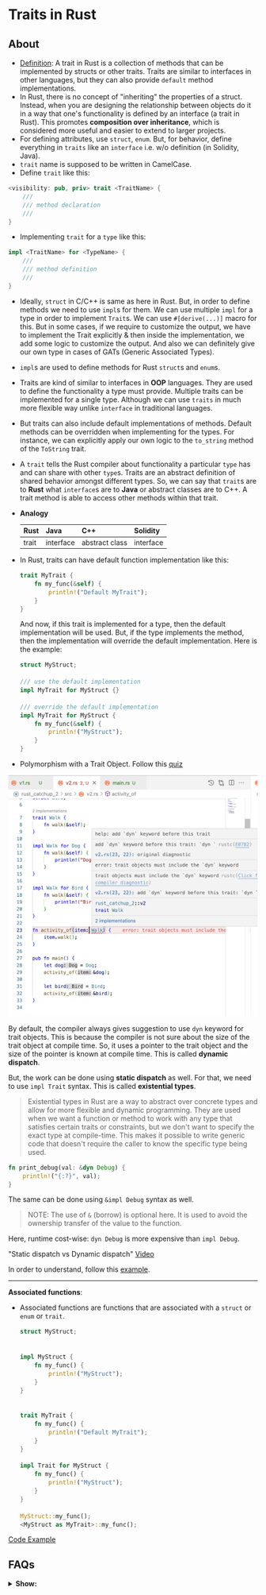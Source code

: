 # Traits in Rust

## About

- <u>Definition</u>: A trait in Rust is a collection of methods that can be implemented by structs or other traits. Traits are similar to interfaces in other languages, but they can also provide `default` method implementations.
- In Rust, there is no concept of "inheriting" the properties of a struct. Instead, when you are designing the relationship between objects do it in a way that one's functionality is defined by an interface (a trait in Rust). This promotes **composition over inheritance**, which is considered more useful and easier to extend to larger projects.
- For defining attributes, use `struct`, `enum`. But, for behavior, define everything in `traits` like an `interface` i.e. w/o definition (in Solidity, Java).
- `trait` name is supposed to be written in CamelCase.
- Define `trait` like this:

```rs
<visibility: pub, priv> trait <TraitName> {
    ///
    /// method declaration
    ///
}
```

- Implementing `trait` for a `type` like this:

```rs
impl <TraitName> for <TypeName> {
    ///
    /// method definition
    ///
}
```

- Ideally, `struct` in C/C++ is same as here in Rust. But, in order to define methods we need to use `impl`s for them. We can use multiple `impl` for a type in order to implement `Trait`s. We can use `#[derive(...)]` macro for this. But in some cases, if we require to customize the output, we have to implement the Trait explicitly & then inside the implementation, we add some logic to customize the output. And also we can definitely give our own type in cases of GATs (Generic Associated Types).
- `impl`s are used to define methods for Rust `struct`s and `enum`s.
- Traits are kind of similar to interfaces in **OOP** languages. They are used to define the functionality a type must provide. Multiple traits can be implemented for a single type. Although we can use `traits` in much more flexible way unlike `interface` in traditional languages.
- But traits can also include default implementations of methods. Default methods can be overridden when implementing for the types. For instance, we can explicitly apply our own logic to the `to_string` method of the `ToString` trait.
- A `trait` tells the Rust compiler about functionality a particular `type` has and can share with other `type`s. Traits are an abstract definition of shared behavior amongst different types. So, we can say that `trait`s are to **Rust** what `interface`s are to **Java** or abstract classes are to C++. A trait method is able to access other methods within that trait.
- **Analogy**

  | Rust  | Java      | C++            | Solidity  |
  | ----- | --------- | -------------- | --------- |
  | trait | interface | abstract class | interface |

- In Rust, traits can have default function implementation like this:

  ```rust
  trait MyTrait {
      fn my_func(&self) {
          println!("Default MyTrait");
      }
  }
  ```

  And now, if this trait is implemented for a type, then the default implementation will be used. But, if the type implements the method, then the implementation will override the default implementation. Here is the example:

  ```rust
  struct MyStruct;

  /// use the default implementation
  impl MyTrait for MyStruct {}

  /// override the default implementation
  impl MyTrait for MyStruct {
      fn my_func(&self) {
          println!("MyStruct");
      }
  }
  ```

- Polymorphism with a Trait Object. Follow this [quiz](../../rust-catchups/rust_catchup_2/)

![](../../img/polymorphism_using_trait.png)

By default, the compiler always gives suggestion to use `dyn` keyword for trait objects. This is because the compiler is not sure about the size of the trait object at compile time. So, it uses a pointer to the trait object and the size of the pointer is known at compile time. This is called **dynamic dispatch**.

But, the work can be done using **static dispatch** as well. For that, we need to use `impl Trait` syntax. This is called **existential types**.

> Existential types in Rust are a way to abstract over concrete types and allow for more flexible and dynamic programming. They are used when we want a function or method to work with any type that satisfies certain traits or constraints, but we don't want to specify the exact type at compile-time. This makes it possible to write generic code that doesn't require the caller to know the specific type being used.

```rs
fn print_debug(val: &dyn Debug) {
    println!("{:?}", val);
}
```

The same can be done using `&impl Debug` syntax as well.

> NOTE: The use of `&` (borrow) is optional here. It is used to avoid the ownership transfer of the value to the function.

Here, runtime cost-wise: `dyn Debug` is more expensive than `impl Debug`.

"Static dispatch vs Dynamic dispatch" [Video](https://youtu.be/CHRNj5oubwc)

In order to understand, follow this [example](./traits_14.rs).

---

**Associated functions**:

- Associated functions are functions that are associated with a `struct` or `enum` or `trait`.

  ```rust
  struct MyStruct;


  impl MyStruct {
      fn my_func() {
          println!("MyStruct");
      }
  }


  trait MyTrait {
      fn my_func() {
          println!("Default MyTrait");
      }
  }

  impl Trait for MyStruct {
      fn my_func() {
          println!("MyStruct");
      }
  }

  MyStruct::my_func();
  <MyStruct as MyTrait>::my_func();
  ```

[Code Example](./traits_16.rs)

## FAQs

<details>
<summary><b>Show:</b></summary>

### Q. Why GAT is required when we have Associated Types?

> GAT: Generic Associated Types

It is required in this condition:

![](../../img/gat_required.png)

Here, we are trying to implement the `Number` struct with different types. But, the compiler is not able to understand which type to use for `Output` type. So, we need to use GAT here.

### Q. What is the difference between "Static dispatch" & "Dynamic dispatch"?

Sure, let's dive into the concepts of static dispatch and dynamic dispatch in Rust. We'll use both simple visuals and emojis to make the concept clearer.

#### 1. **Static Dispatch**

Static dispatch occurs when the compiler knows at compile time which function you're calling. This is typically achieved with generics and traits in Rust.

Let's visualize static dispatch using emojis. Imagine we have a couple of different emoji characters, and they all need to "speak". Here's our cast:

🐶 - Dog
🐱 - Cat

In Rust, we can define a trait called `Speak` that these characters can implement:

```rust
trait Speak {
    fn speak(&self);
}
```

The 🐶 and 🐱 can have their own implementations of `speak`.

```rust
struct Dog;
struct Cat;

impl Speak for Dog {
    fn speak(&self) {
        println!("Woof!");
    }
}

impl Speak for Cat {
    fn speak(&self) {
        println!("Meow!");
    }
}
```

Now, let's create a function that takes a generic `T` where `T` implements the `Speak` trait:

```rust
fn make_speak<T: Speak>(character: T) {
    character.speak();
}
```

When we call `make_speak(Dog)` or `make_speak(Cat)`, the compiler knows exactly which implementation of `speak` to call. This is static dispatch. The compiler decides at compile time which method to call, resulting in fast, inline calls.

#### 2. **Dynamic Dispatch**

Dynamic dispatch occurs when the compiler doesn't know at compile time which function you're calling. Instead, it uses a vtable (a table of function pointers) to decide at runtime. This is typically achieved with trait objects in Rust.

Continuing our emoji story, let's say we now have a box 📦 that can contain either a 🐶 or a 🐱, and we want it to "speak". We don't know what's in the box until runtime, so we can't use static dispatch here.

In Rust, we can define a trait object by using a box:

```rust
/// Use this because of borrowing nature
/// This is a dynamic dispatch which is using borrowing
fn make_speak_dyn(animal: &dyn Speak) {
    animal.speak();
}

/// Avoid this because of ownership transfer
/// This is a dynamic dispatch which is taking ownership of the object
fn make_speak_box(animal: Box<dyn Speak>) {
    animal.speak();
}
```

When we call `make_speak_box(Box::new(Dog))` or `make_speak_box(Box::new(Cat))`, the compiler uses a vtable to look up the correct `speak` method at runtime. This is dynamic dispatch. It's a bit slower and uses more memory than static dispatch because of the overhead of the vtable and the heap allocation.

---

**Major Differences**

- **Compile Time vs Runtime**: Static dispatch decides which method to call at compile time, while dynamic dispatch decides at runtime.
- **Performance**: Static dispatch can inline function calls, leading to potentially better performance. Dynamic dispatch has some overhead due to the vtable and heap allocation.
- **Flexibility**: Dynamic dispatch is more flexible because it allows you to decide behavior at runtime. Static dispatch requires that you know the types at compile time.
- **Memory Usage**: Dynamic dispatch uses more memory due to heap allocations and the vtable.

### Q. Are these 2 codes same?

**Implementation-1**:

```rust
fn make_speak<T>(animal: &T)
where
    T: Speak,
{
    animal.speak();
}
```

**Implementation-2**:

```rust
fn make_speak_2(animal: &impl Speak) {
    animal.speak();
}
```

===

Yes, both of these implementations in Rust are functionally the same. They both define a function that takes a reference to some type that implements the `Speak` trait, and then calls the `speak` method on that type.

Implementation-1 uses a trait bound with a `where` clause:

```rust
fn make_speak<T>(animal: &T)
where
    T: Speak,
{
    animal.speak();
}
```

In this case, `T` is a type parameter that can represent any type. The `where` clause is used to specify that `T` must implement the `Speak` trait.

Implementation-2 uses an `impl Trait` syntax:

```rust
fn make_speak_2(animal: &impl Speak) {
    animal.speak();
}
```

> Here, `impl Speak` is a shorthand for "some type that implements the `Speak` trait", and is often used when the exact type is either unimportant or unknown.

Both of these are examples of static dispatch, as the exact method to call (`speak`) is known at compile time. The choice between them often comes down to personal or project style preferences. They both provide the same functionality, so you can use whichever one you find more readable or intuitive.

### Q. Is zero-cost abstraction possible in Rust?

Yes! It is possible to write high level code using Generics, Traits so that it performs as if it was written in low level code.

**Zero-Cost Abstraction** 🏗️🚀:

Imagine a fantastic building tool (🏗️) that lets you construct a building as easily as stacking blocks. Even though you're working at a high level (stacking blocks), the end result is a strong, efficient building that could stand up to any professional construction (🚀). This is the essence of zero-cost abstraction: you're working with high-level code, but the end result is as efficient as if you'd written it in low-level code.

### Q. Why do we need "zero-cost abstraction"?

In the realm of programming, we continually seek a balance between two crucial aspects: high performance and developer friendliness.

Performance often demands the precision and control of low-level languages, while developer friendliness typically favors the abstraction and simplicity of high-level languages. The challenge lies in achieving both in our software products. But how can we bridge this gap?

Enter Rust: a language that boldly promises to deliver both. The secret lies in a powerful concept known as "Zero-Cost Abstractions."

Zero-cost abstractions in Rust allow developers to write high-level code without sacrificing performance. This means you can enjoy the simplicity and readability of high-level programming while the end result runs as efficiently as if you'd written it in a low-level language.

In essence, Rust offers the best of both worlds. It's a testament to the power of modern programming languages and their ability to marry performance with developer friendliness. Stay tuned as we dive deeper into this fascinating subject. #rustlang #zerocostabstractions #programming #softwaredevelopment

### Q. "How does the concept of 'zero-cost abstraction' relate to 'static dispatch' and 'dynamic dispatch' in the context of Rust programming?"?

Absolutely! Let's summarize this with visuals and emojis:

1. **Zero-Cost Abstraction with Static Dispatch** 🎉🐶🦴🐱🐟:

   Imagine planning a party (🎉) where you already know exactly who's coming: a Dog (🐶) and a Cat (🐱). You know what each guest likes: the Dog likes bones (🦴) and the Cat likes fish (🐟). You prepare these things ahead of time. When the party starts, you can immediately give each guest what they like without having to ask or look it up. This is like static dispatch in Rust, where the Rust compiler knows at compile time exactly what function to call for each type. This leads to highly optimized, efficient code (fast party handouts), demonstrating zero-cost abstraction.

2. **Zero-Cost Abstraction with Dynamic Dispatch** 🎊📦🦴🐟🍒:

   Now imagine a surprise party (🎊) where guests could be anyone. You prepare a variety of items 🦴🐟🍒. When a guest arrives, you have to check a list to see what they like. This is like dynamic dispatch in Rust, where the Rust compiler doesn't know which function to call at compile time and has to use a vtable to look it up at runtime. There's a bit of overhead (checking the list), so it's not exactly zero-cost.

In conclusion, static dispatch in Rust is like knowing your party guests in advance and preparing everything they like: it leads to efficient, optimized code that demonstrates zero-cost abstraction. On the other hand, dynamic dispatch is like hosting a surprise party where you have to check a list to see what each guest likes: it's more flexible, but comes with a slight overhead. However, Rust's design tries to minimize this overhead as much as possible to get close to the ideal of zero-cost abstraction.

</details>
